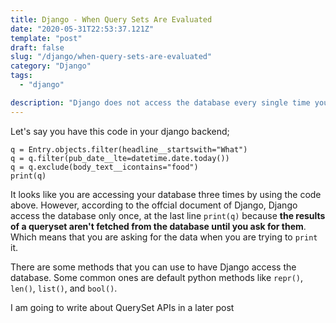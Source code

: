 ```yaml
---
title: Django - When Query Sets Are Evaluated
date: "2020-05-31T22:53:37.121Z"
template: "post"
draft: false
slug: "/django/when-query-sets-are-evaluated"
category: "Django"
tags:
  - "django"

description: "Django does not access the database every single time you make a query"
---
```


Let's say you have this code in your django backend;

```
q = Entry.objects.filter(headline__startswith="What")
q = q.filter(pub_date__lte=datetime.date.today())
q = q.exclude(body_text__icontains="food")
print(q)
```

It looks like you are accessing your database three times by using the code above. However, according to the offcial document of Django, Django access the database only once, at the last line `print(q)` because **the results of a queryset aren't fetched from the database until you **ask** for them**. Which means that you are asking for the data when you are trying to `print` it.

There are some methods that you can use to have Django access the database. Some common ones are default python methods like `repr()`, `len()`, `list()`, and `bool()`.

I am going to write about QuerySet APIs in a later post
